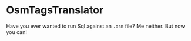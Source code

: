 # OsmTagsTranslator
Have you ever wanted to run Sql against an `.osm` file? Me neither. But now you can!
